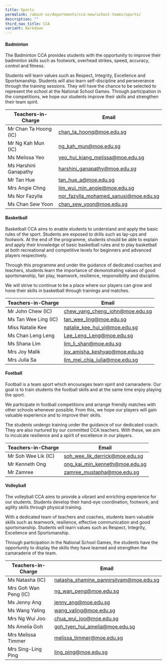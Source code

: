 ```yaml
---
title: Sports
permalink: /about-us/departments/cca-new/school-teams/sports/
description: ""
third_nav_title: CCA
variant: markdown
---
```

<h4><strong>Badminton</strong></h4>
The Badminton CCA provides students with the opportunity to improve their badminton skills such as footwork, overhead strikes, speed, accuracy, control and fitness.

Students will learn values such as Respect, Integrity, Excellence and Sportsmanship. Students will also learn self-discipline and perseverance through the training sessions. They will have the chance to be selected to represent the school at the National School Games. Through participation in the competitions, we hope our students improve their skills and strengthen their team spirit.<p></p>



| Teachers-in-Charge | Email |
| -------- | -------- |
| Mr Chan Ta Hoong (IC)     | <a href="mailto:chan_ta_hoong@moe.edu.s" target="">chan_ta_hoong@moe.edu.sg</a>     |
| Mr Ng Kah Mun (IC)     | <a href="mailto:ng_kah_mun@moe.edu.sg" target="">ng_kah_mun@moe.edu.sg</a>     |
| Ms Melissa Yeo     | <a href="mailto:yeo_hui_kiang_melissa@moe.edu.sg" target="">yeo_hui_kiang_melissa@moe.edu.sg</a>     |
| Ms Harshini Ganapathy     | <a href="mailto:harshini_ganapathy@moe.edu.sg" target="">harshini_ganapathy@moe.edu.sg</a>     |
| Mr Tan Hue     | <a href="mailto:tan_hue_a@moe.edu.sg" target="">tan_hue_a@moe.edu.sg</a>     |
| Mrs Angie Chng     | <a href="mailto:lim_wui_min_angie@moe.edu.sg" target="">lim_wui_min_angie@moe.edu.sg</a>     |
| Ms Nor Fazylla    | <a href="mailto:nor_fazylla_mohamed_sanusi@moe.edu.sg" target="">nor_fazylla_mohamed_sanusi@moe.edu.sg</a>    |
| Ms Chan Sew Yoon     | <a href="mailto:chan_sew_yoon@moe.edu.sgg" target="">chan_sew_yoon@moe.edu.sg</a>     |

<p></p><section id="basketball"><p></p>
<h4><strong>Basketball</strong></h4>
<p>Basketball CCA aims to enable students to understand and apply the basic rules of the sport. Students are exposed to drills such as lay-ups and footwork. At the end of the programme, students should be able to explain and apply their knowledge of basic basketball rules and to play basketball at both recreational and competitive levels for beginners and advanced players respectively.</p></section>
<p>Through this programme and under the guidance of dedicated coaches and teachers, students learn the importance of demonstrating values of good sportsmanship, fair play, teamwork, resilience, responsibility and discipline.</p>
<p>We will strive to continue to be a place where our players can grow and hone their skills in basketball through trainings and matches.</p>

| Teachers-in-Charge | Email |
| -------- | -------- |
| Mr John Chew (IC)     | chew_yang_cheng_john@moe.edu.sg     |
| Ms Tan Wee Ling (IC)     | tan_wee_ling@moe.edu.sg    |
| Miss Natalie Kee     | natalie_kee_hui_yi@moe.edu.sg     |
| Ms Chan Leng Leng     | Lee_Leng_Leng@moe.edu.sg    |
| Ms Shana Lim     | lim_li_shan@moe.edu.sg    |
| Mrs Joy Malik    | joy_amisha_keshyap@moe.edu.sg     |
| Mrs Julia Sa     | lim_mei_chia_julia@moe.edu.sg    |

<p></p><section id="football"><p></p>
<h4><strong>Football</strong></h4>
<p>Football is a team sport which encourages team spirit and camaraderie. Our goal is to train students the football skills and at the same time enjoy playing the sport.</p></section>
<p>We participate in football competitions and arrange friendly matches with other schools whenever possible. From this, we hope our players will gain valuable experience and to improve their skills.</p>
<p>The students undergo training under the guidance of our dedicated coach. They are also nurtured by our committed CCA teachers. With these, we aim to inculcate resilience and a spirit of excellence in our players.</p>

| Teachers-in-Charge | Email |
| -------- | -------- |
| Mr Soh Wee Lik (IC)    | soh_wee_lik_derrick@moe.edu.sg     |
| Mr Kenneth Ong     | ong_kai_min_kenneth@moe.edu.sg      |
| Mr Zamree     | zamree_mustapha@moe.edu.sg    |


<p></p><section id="volleyball"><p></p>
<h4><strong>Volleyball</strong></h4>

The volleyball CCA aims to provide a vibrant and enriching experience for our students. Students develop their hand-eye coordination, footwork, and agility skills through physical training. 

With a dedicated team of teachers and coaches, students learn valuable skills such as teamwork, resilience, effective communication and good sportsmanship. Students will learn values such as Respect, Integrity, Excellence and Sportsmanship. 

Through participation in the National School Games, the students have the opportunity to display the skills they have learned and strengthen the camaraderie of the team.
	
| Teachers-in-Charge | Email |
| -------- | -------- |
| Ms Natasha (IC)     | natasha_shamine_pannirsilvam@moe.edu.sg     |
| Mrs Goh Wan Peng (IC)     | ng_wan_peng@moe.edu.sg     |
| Ms Jenny Ang     | jenny_ang@moe.edu.sg     |
| Ms Wang Yaling     | wang_yaling@moe.edu.sg     |
| Mrs Ng Wui Joo     | chua_wui_joo@moe.edu.sg     |
| Ms Amelia Goh     | goh_tyen_hui_amelia@moe.edu.sg     |
| Mrs Melissa Timmer     | melissa_timmer@moe.edu.sg     |
| Mrs Sing-Ling Ping     | ling_ping@moe.edu.sg     |</section>